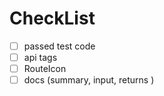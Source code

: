 # CheckList
- [ ] passed test code
- [ ] api tags
- [ ] RouteIcon
- [ ] docs (summary, input, returns )
